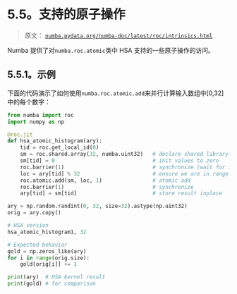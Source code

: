 # 5.5。支持的原子操作

> 原文： [`numba.pydata.org/numba-doc/latest/roc/intrinsics.html`](http://numba.pydata.org/numba-doc/latest/roc/intrinsics.html)

Numba 提供了对`numba.roc.atomic`类中 HSA 支持的一些原子操作的访问。

## 5.5.1。示例

下面的代码演示了如何使用`numba.roc.atomic.add`来并行计算输入数组中[0,32]中的每个数字：

```py
from numba import roc
import numpy as np

@roc.jit
def hsa_atomic_histogram(ary):
    tid = roc.get_local_id(0)
    sm = roc.shared.array(32, numba.uint32)   # declare shared library
    sm[tid] = 0                               # init values to zero
    roc.barrier(1)                            # synchronize (wait for init)
    loc = ary[tid] % 32                       # ensure we are in range
    roc.atomic.add(sm, loc, 1)                # atomic add
    roc.barrier(1)                            # synchronize
    ary[tid] = sm[tid]                        # store result inplace

ary = np.random.randint(0, 32, size=32).astype(np.uint32)
orig = ary.copy()

# HSA version
hsa_atomic_histogram1, 32

# Expected behavior
gold = np.zeros_like(ary)
for i in range(orig.size):
    gold[orig[i]] += 1

print(ary)  # HSA kernel result
print(gold) # for comparison

```